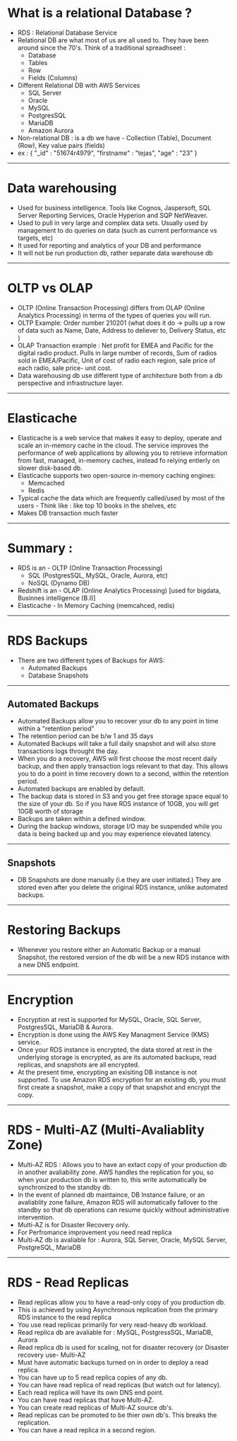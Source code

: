 # What is a relational Database ?

- RDS : Relational Database Service
- Relational DB are what most of us are all used to. They have been around since the 70's. Think of a traditional spreadhseet :
  - Database
  - Tables
  - Row
  - Fields (Columns)
- Different Relational DB with AWS Services
  - SQL Server
  - Oracle
  - MySQL
  - PostgresSQL
  - MariaDB
  - Amazon Aurora
- Non-relational DB : is a db we have - Collection (Table), Document (Row), Key value pairs (fields)
- ex : {
  "\_id" : "51674r4979",
  "firstname" : "tejas",
  "age" : "23"
  }

---

# Data warehousing

- Used for business intelligence. Tools like Cognos, Jaspersoft, SQL Server Reporting Services, Oracle Hyperion and SQP NetWeaver.
- Used to pull in very large and complex data sets. Usually used by management to do queries on data (such as current performance vs targets, etc)
- It used for reporting and analytics of your DB and performance
- It will not be run production db, rather separate data warehouse db

---

# OLTP vs OLAP

- OLTP (Online Transaction Processing) differs from OLAP (Online Analytics Processing) in terms of the types of queries you will run.
- OLTP Example: Order number 210201 (what does it do -> pulls up a row of data such as Name, Date, Address to deliever to, Delivery Status, etc )
- OLAP Transaction example : Net profit for EMEA and Pacific for the digital radio product. Pulls in large number of records, Sum of radios sold in EMEA/Pacific, Unit of cost of radio each region, sale price of each radio, sale price- unit cost.
- Data warehousing db use different type of architecture both from a db perspective and infrastructure layer.

---

# Elasticache

- Elasticache is a web service that makes it easy to deploy, operate and scale an in-memory cache in the cloud. The service improves the performance of web applications by allowing you to retrieve information from fast, managed, in-memory caches, instead fo relying entierly on slower disk-based db.
- Elasticache supports two open-source in-memory caching engines:
  - Memcached
  - Redis
- Typical cache the data which are frequently called/used by most of the users - Think like : like top 10 books in the shelves, etc
- Makes DB transaction much faster

---

# Summary :

- RDS is an - OLTP (Online Transaction Processing)
  - SQL (PostgresSQL, MySQL, Oracle, Aurora, etc)
  - NoSQL (Dynamo DB)
- Redshift is an - OLAP (Online Analytics Processing) [used for bigdata, Businnes intelligence (B.I)]
- Elasticache - In Memory Caching (memcahced, redis)

---

# RDS Backups

- There are two different types of Backups for AWS:
  - Automated Backups
  - Database Snapshots

---

## Automated Backups

- Automated Backups allow you to recover your db to any point in time within a "retention period"
- The retention period can be b/w 1 and 35 days
- Automated Backups will take a full daily snapshot and will also store transactions logs throught the day.
- When you do a recovery, AWS will first choose the most recent daily backup, and then apply transaction logs relevant to that day. This allows you to do a point in time recovery down to a second, within the retention period.
- Automated backups are enabled by default.
- The backup data is stored in S3 and you get free storage space equal to the size of your db. So if you have RDS instance of 10GB, you will get 10GB worth of storage
- Backups are taken within a defined window.
- During the backup windows, storage I/O may be suspended while you data is being backed up and you may experience elevated latency.

---

## Snapshots

- DB Snapshots are done manually (i.e they are user initiated.) They are stored even after you delete the original RDS instance, unlike automated backups.

---

# Restoring Backups

- Whenever you restore either an Automatic Backup or a manual Snapshot, the restored version of the db will be a new RDS instance with a new DNS endpoint.

---

# Encryption

- Encryption at rest is supported for MySQL, Oracle, SQL Server, PostgresSQL, MariaDB & Aurora.
- Encryption is done using the AWS Key Managment Service (KMS) service.
- Once your RDS instance is encrypted, the data stored at rest in the underlying storage is encrypted, as are its automated backups, read replicas, and snapshots are all encrypted.
- At the present time, encrypting an exisiting DB instance is not supported. To use Amazon RDS encryption for an existing db, you must first create a snapshot, make a copy of that snapshot and encrypt the copy.

---

# RDS - Multi-AZ (Multi-Avaliablity Zone)

- Multi-AZ RDS : Allows you to have an extact copy of your production db in another avaliability zone. AWS handles the replication for you, so when your production db is written to, this write automatically be synchronized to the standby db.
- In the event of planned db maintaince, DB Instance failure, or an avaliablity zone failure, Amazon RDS will automatically fallover to the standby so that db operations can resume quickly without administrative intervention.
- Multi-AZ is for Disaster Recovery only.
- For Perfromance improvement you need read replica
- Multi-AZ db is avaliable for : Aurora, SQL Server, Oracle, MySQL Server, PostgreSQL, MariaDB

---

# RDS - Read Replicas

- Read replicas allow you to have a read-only copy of you production db.
- This is achieved by using Asynchronous replication from the primary RDS instance to the read replica
- You use read replicas primarily for very read-heavy db workload.
- Read replica db are avaliable for : MySQL, PostgressSQL, MariaDB, Aurora
- Read replica db is used for scaling, not for disaster recovery (or Disaster recovery use- Multi-AZ
- Must have automatic backups turned on in order to deploy a read replica.
- You can have up to 5 read replica copies of any db.
- You can have read replica of read replicas (but watch out for latency).
- Each read replica will have its own DNS end point.
- You can have read replicas that have Multi-AZ.
- You can create read replicas of Multi-AZ source db's.
- Read replicas can be promoted to be thier own db's. This breaks the replication.
- You can have a read replica in a second region.
